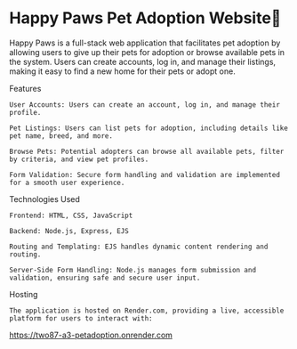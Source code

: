 # Happy Paws Pet Adoption Website🐾

Happy Paws is a full-stack web application that facilitates pet adoption by allowing users to give up their pets for adoption or browse available pets in the system. Users can create accounts, log in, and manage their listings, making it easy to find a new home for their pets or adopt one.


Features

	User Accounts: Users can create an account, log in, and manage their profile.

	Pet Listings: Users can list pets for adoption, including details like pet name, breed, and more.

	Browse Pets: Potential adopters can browse all available pets, filter by criteria, and view pet profiles.

	Form Validation: Secure form handling and validation are implemented for a smooth user experience.



Technologies Used

	Frontend: HTML, CSS, JavaScript

	Backend: Node.js, Express, EJS

	Routing and Templating: EJS handles dynamic content rendering and routing.

	Server-Side Form Handling: Node.js manages form submission and validation, ensuring safe and secure user input.

Hosting

	The application is hosted on Render.com, providing a live, accessible platform for users to interact with:
 https://two87-a3-petadoption.onrender.com
